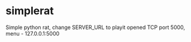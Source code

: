 # simplerat
Simple python rat, change SERVER_URL to playit opened TCP port 5000, menu - 127.0.0.1:5000
